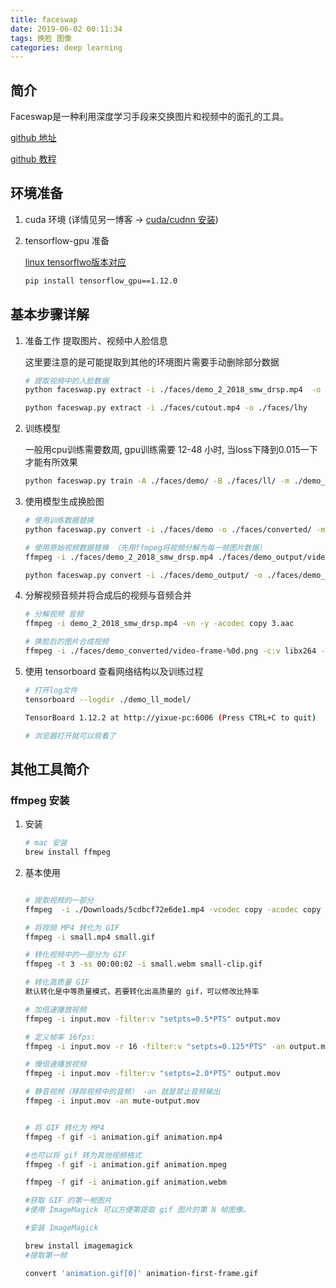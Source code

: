 ```yaml
---
title: faceswap
date: 2019-06-02 00:11:34
tags: 换脸 图像
categories: deep learning
---
```


## 简介

Faceswap是一种利用深度学习手段来交换图片和视频中的面孔的工具。

[github 地址](https://github.com/deepfakes/faceswap)

[github 教程](https://github.com/deepfakes/faceswap/blob/master/USAGE.md)

## 环境准备

1. cuda 环境 (详情见另一博客 -> [cuda/cudnn 安装](https://shuai93.github.io/2019/05/28/mxnet-gpu/))

2. tensorflow-gpu 准备

    [linux tensorflwo版本对应](https://tensorflow.google.cn/install/source)

    ```bash
    pip install tensorflow_gpu==1.12.0
    ```

## 基本步骤详解

1. 准备工作 提取图片、视频中人脸信息

    这里要注意的是可能提取到其他的环境图片需要手动删除部分数据

    ```bash
    # 提取视频中的人脸数据
    python faceswap.py extract -i ./faces/demo_2_2018_smw_drsp.mp4  -o ./faces/demo

    python faceswap.py extract -i ./faces/cutout.mp4 -o ./faces/lhy

    ```

2. 训练模型

    一般用cpu训练需要数周, gpu训练需要 12-48 小时, 当loss下降到0.015一下才能有所效果

    ```bash
    python faceswap.py train -A ./faces/demo/ -B ./faces/ll/ -m ./demo_ll_model

    ```

3. 使用模型生成换脸图

    ```bash
    # 使用训练数据替换
    python faceswap.py convert -i ./faces/demo -o ./faces/converted/ -m ./demo_ll_model

    # 使用原始视频数据替换 （先用ffmpeg将视频分解为每一帧图片数据）
    ffmpeg -i ./faces/demo_2_2018_smw_drsp.mp4 ./faces/demo_output/video-frame-%d.png

    python faceswap.py convert -i ./faces/demo_output/ -o ./faces/demo_converted/ -m ./demo_ll_model

    ```

4. 分解视频音频并将合成后的视频与音频合并

    ```bash
    # 分解视频 音频
    ffmpeg -i demo_2_2018_smw_drsp.mp4 -vn -y -acodec copy 3.aac

    # 换脸后的图片合成视频
    ffmpeg -i ./faces/demo_converted/video-frame-%0d.png -c:v libx264 -vf "fps=25,format=yuv420p" lz_demo.mp4

    ```

5. 使用 tensorboard 查看网络结构以及训练过程

    ```bash
    # 打开log文件
    tensorboard --logdir ./demo_ll_model/

    TensorBoard 1.12.2 at http://yixue-pc:6006 (Press CTRL+C to quit)

    # 浏览器打开就可以观看了

    ```

## 其他工具简介

### ffmpeg 安装

1. 安装

    ```bash
    # mac 安装
    brew install ffmpeg
    ```

2. 基本使用

    ```bash

    # 提取视频的一部分
    ffmpeg  -i ./Downloads/5cdbcf72e6de1.mp4 -vcodec copy -acodec copy -ss 00:08:10 -to 00:13:00 ./Downloads/cutout.mp4 -y

    # 将视频 MP4 转化为 GIF
    ffmpeg -i small.mp4 small.gif

    # 转化视频中的一部分为 GIF
    ffmpeg -t 3 -ss 00:00:02 -i small.webm small-clip.gif

    # 转化高质量 GIF
    默认转化是中等质量模式，若要转化出高质量的 gif，可以修改比特率

    # 加倍速播放视频
    ffmpeg -i input.mov -filter:v "setpts=0.5*PTS" output.mov

    # 定义帧率 16fps:
    ffmpeg -i input.mov -r 16 -filter:v "setpts=0.125*PTS" -an output.mov

    # 慢倍速播放视频
    ffmpeg -i input.mov -filter:v "setpts=2.0*PTS" output.mov

    # 静音视频（移除视频中的音频） -an 就是禁止音频输出
    ffmpeg -i input.mov -an mute-output.mov


    # 将 GIF 转化为 MP4
    ffmpeg -f gif -i animation.gif animation.mp4

    #也可以将 gif 转为其他视频格式
    ffmpeg -f gif -i animation.gif animation.mpeg

    ffmpeg -f gif -i animation.gif animation.webm

    #获取 GIF 的第一帧图片
    #使用 ImageMagick 可以方便第提取 gif 图片的第 N 帧图像。

    #安装 ImageMagick

    brew install imagemagick
    #提取第一帧

    convert 'animation.gif[0]' animation-first-frame.gif

    ```
